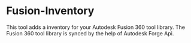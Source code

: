 # Fusion-Inventory

This tool adds a inventory for your Autodesk Fusion 360 tool library.
The Fusion 360 tool library is synced by the help of Autodesk Forge Api.
